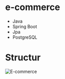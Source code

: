 # e-commerce
- Java
- Spring Boot
- Jpa
- PostgreSQL
# Structur
![E-commerce](https://user-images.githubusercontent.com/116680886/236627018-e826a45b-e622-40f9-8ecf-bd40bf906b85.jpg)
